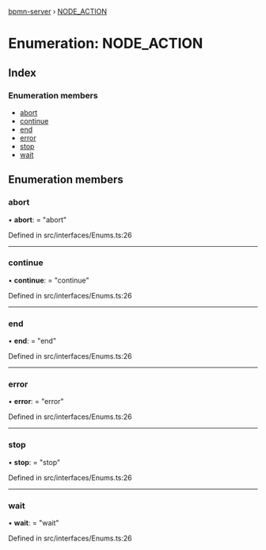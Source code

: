 [bpmn-server](../README.md) › [NODE_ACTION](node_action.md)

# Enumeration: NODE_ACTION

## Index

### Enumeration members

* [abort](node_action.md#abort)
* [continue](node_action.md#continue)
* [end](node_action.md#end)
* [error](node_action.md#error)
* [stop](node_action.md#stop)
* [wait](node_action.md#wait)

## Enumeration members

###  abort

• **abort**: = "abort"

Defined in src/interfaces/Enums.ts:26

___

###  continue

• **continue**: = "continue"

Defined in src/interfaces/Enums.ts:26

___

###  end

• **end**: = "end"

Defined in src/interfaces/Enums.ts:26

___

###  error

• **error**: = "error"

Defined in src/interfaces/Enums.ts:26

___

###  stop

• **stop**: = "stop"

Defined in src/interfaces/Enums.ts:26

___

###  wait

• **wait**: = "wait"

Defined in src/interfaces/Enums.ts:26
